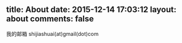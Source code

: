 title: About
date: 2015-12-14 17:03:12
layout: about
comments: false
---
我的邮箱
shijiashuai(at)gmail(dot)com
